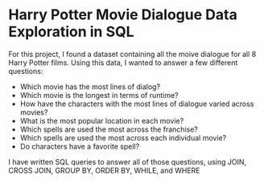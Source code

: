 # Harry Potter Movie Dialogue Data Exploration in SQL

For this project, I found a dataset containing all the moive dialogue for all 8 Harry Potter films. Using this data, I wanted to answer a few different questions:
* Which movie has the most lines of dialog?
* Which movie is the longest in terms of runtime?
* How have the characters with the most lines of dialogue varied across movies?
* What is the most popular location in each movie?
* Which spells are used the most across the franchise?
* Which spells are used the most across each individual movie?
* Do characters have a favorite spell?

I have written SQL queries to answer all of those questions, using JOIN, CROSS JOIN, GROUP BY, ORDER BY, WHILE, and WHERE
